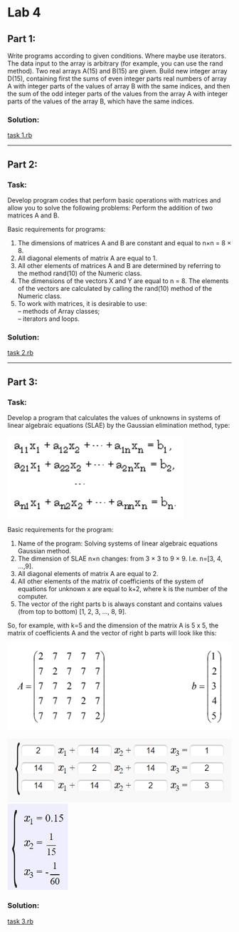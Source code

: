 # Lab 4

## Part 1:
Write programs according to given conditions. Where
maybe use iterators. The data input to the array is arbitrary (for example,
you can use the rand method).
Two real arrays A(15) and B(15) are given. Build new
integer array D(15), containing first the sums of even integer parts
real numbers of array A with integer parts of the values of array B with the same
indices, and then the sum of the odd integer parts of the values from the array A with integer
parts of the values of the array B, which have the same indices.

### Solution:

[task 1.rb](task%201.rb)

---

## Part 2:
### Task:
Develop program codes that perform basic operations with
matrices and allow you to solve the following problems: Perform the addition of two matrices A and B.

Basic requirements for programs:
1. The dimensions of matrices A and B are constant and equal to n×n = 8 × 8.
2. All diagonal elements of matrix A are equal to 1.
3. All other elements of matrices A and B are determined by referring to the method
   rand(10) of the Numeric class.
4. The dimensions of the vectors X and Y are equal to n = 8. The elements of the vectors are calculated
   by calling the rand(10) method of the Numeric class.
4. To work with matrices, it is desirable to use:  
   – methods of Array classes;  
   – iterators and loops.
### Solution:

[task 2.rb](task%202.rb)

---

## Part 3:
### Task:
Develop a program that calculates the values of unknowns in
systems of linear algebraic equations (SLAE) by the Gaussian elimination method,
type:

![formula](media/task%203%20description%20part%201.png)

Basic requirements for the program:
1. Name of the program: Solving systems of linear algebraic equations
   Gaussian method.
2. The dimension of SLAE n×n changes: from 3 × 3 to 9 × 9. I.e. n=[3, 4, ...,9].
3. All diagonal elements of matrix A are equal to 2.
4. All other elements of the matrix of coefficients of the system of equations for
   unknown х are equal to k+2, where k is the number of the computer.
5. The vector of the right parts b is always constant and contains values (from top to bottom)
   [1, 2, 3, ..., 8, 9].

So, for example, with k=5 and the dimension of the matrix A is 5 x 5, the matrix of coefficients A and 
the vector of right b parts will look like this:

![formula](media/task%203%20description%20part%202.png)

![formula](media/task%203%20description%20part%203.png)
![formula](media/task%203%20description%20part%204.png)

### Solution:

[task 3.rb](task%203.rb)